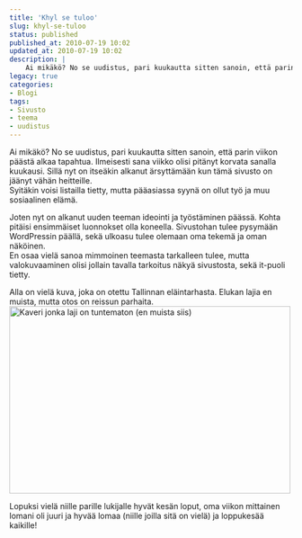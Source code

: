 ```yaml
---
title: 'Khyl se tuloo'
slug: khyl-se-tuloo
status: published
published_at: 2010-07-19 10:02
updated_at: 2010-07-19 10:02
description: |
    Ai mikäkö? No se uudistus, pari kuukautta sitten sanoin, että parin viikon päästä alkaa tapahtua. Ilmeisesti sana viikko olisi pitänyt korvata sanalla kuukausi. Sillä nyt on itseäkin alkanut ärsyttämään kun tämä sivusto on jäänyt vähän heitteille. Syitäkin voisi listailla tietty, mutta pääasiassa syynä on ollut työ ja muu sosiaalinen elämä. Joten nyt on alkanut uuden… Jatka lukemista Khyl se tuloo
legacy: true
categories:
- Blogi
tags:
- Sivusto
- teema
- uudistus
---
```


<p>Ai mikäkö? No se uudistus, pari kuukautta sitten sanoin, että parin viikon päästä alkaa tapahtua. Ilmeisesti sana viikko olisi pitänyt korvata sanalla kuukausi. Sillä nyt on itseäkin alkanut ärsyttämään kun tämä sivusto on jäänyt vähän heitteille.<br />
 Syitäkin voisi listailla tietty, mutta pääasiassa syynä on ollut työ ja muu sosiaalinen elämä.</p>
<p>Joten nyt on alkanut uuden teeman ideointi ja työstäminen päässä. Kohta pitäisi ensimmäiset luonnokset olla koneella. Sivustohan tulee pysymään WordPressin päällä, sekä ulkoasu tulee olemaan oma tekemä ja oman näköinen.<br />
 En osaa vielä sanoa mimmoinen teemasta tarkalleen tulee, mutta valokuvaaminen olisi jollain tavalla tarkoitus näkyä sivustosta, sekä it-puoli tietty.</p>
<p>Alla on vielä kuva, joka on otettu Tallinnan eläintarhasta. Elukan lajia en muista, mutta otos on reissun parhaita.<br />
 <a title="Kaveri jonka laji on tuntematon (en muista siis) by MarkoKaartinen, on Flickr" href="http://www.flickr.com/photos/markokaartinen/4804483860/" target="_blank"><img loading="lazy" decoding="async" src="http://farm5.static.flickr.com/4121/4804483860_1254ed623a.jpg" alt="Kaveri jonka laji on tuntematon (en muista siis)" width="500" height="333" /></a></p>
<p>Lopuksi vielä niille parille lukijalle hyvät kesän loput, oma viikon mittainen lomani oli juuri ja hyvää lomaa (niille joilla sitä on vielä) ja loppukesää kaikille!</p>